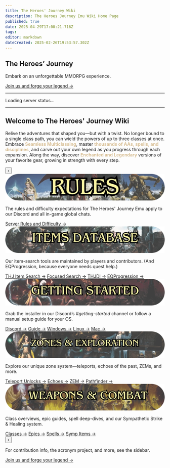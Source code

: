 ```yaml
---
title: The Heroes' Journey Wiki
description: The Heroes Journey Emu Wiki Home Page
published: true
date: 2025-04-29T17:00:21.716Z
tags: 
editor: markdown
dateCreated: 2025-02-26T19:53:57.302Z
---
```


<section class="frontpage-hero">
  <div class="hero-overlay">
    <div class="hero-content">
      <h1>The Heroes’ Journey</h1>
      <p>Embark on an unforgettable MMORPG experience.</p>
      <a href="https://heroesjourneyemu.com" class="cta-button hero-button">Join us and forge your legend →</a>
    </div>
  </div>
</section>

---

<div id="server-status">Loading server status...</div>

---
<section class="wiki-hero-section">
  <div class="wiki-hero-textbox">
    <h1 class="wiki-hero-title"> Welcome to The Heroes' Journey Wiki</h1>
    <p class="wiki-hero-subtitle">
      Relive the adventures that shaped you—but with a twist. No longer bound to a single class path, you can wield the powers of up to three classes at once.
      Embrace <span style="color:#d8bf95"><strong>Seamless Multiclassing</strong></span>, master
      <span style="color:#d8bf95"><strong>thousands of AAs, spells, and disciplines</strong></span>, and carve out your own legend as you progress through each expansion.
      Along the way, discover <span style="color:#d8bf95"><strong>Enchanted and Legendary</strong></span> versions of your favorite gear, growing in strength with every step.
    </p>
  </div>
</section>
<!-- ─────────── Topic-card Carousel ─────────── -->
<section class="frontpage-section">
  <div class="topic-carousel">
    <button class="carousel-btn prev">‹</button>
    <div class="carousel-track">
      <!-- Rules -->
      <div class="topic-card rules">
        <img src="/rules_boxart_banner.webp" alt="Rules Banner" class="topic-banner">
        <p class="topic-description">The rules and difficulty expectations for The Heroes' Journey Emu apply to our Discord and all in-game global chats.</p>
        <div class="topic-cta">
          <a href="/rules" class="cta-button">Server Rules and Difficulty →</a>
        </div>
      </div>
      <!-- Items -->
      <div class="topic-card items">
        <img src="/items_boxart_banner.webp" alt="Items Banner" class="topic-banner">
        <p class="topic-description">Our item-search tools are maintained by players and contributors. (And EQProgression, because everyone needs quest help.)</p>
        <div class="topic-cta">
          <a href="https://info.heroesjourneyemu.com" class="cta-button">THJ Item Search →</a>
          <a href="https://eqdb.net/" class="cta-button">Focused Search →</a>
          <a href="https://www.thjdi.cc/" class="cta-button">THJDI →</a>
          <a href="https://www.eqprogression.com/" class="cta-button">EQProgression →</a>
        </div>
      </div>
      <!-- Getting Started -->
      <div class="topic-card start">
        <img src="/gettingstarted_boxart_banner.webp" alt="Getting Started Banner" class="topic-banner">
        <p class="topic-description">Grab the installer in our Discord’s <em>#getting-started</em> channel or follow a manual setup guide for your OS.</p>
        <div class="topic-cta">
          <a href="https://discord.com/servers/the-heroes-journey-1204418766318862356" class="cta-button">Discord →</a>
          <a href="/getting-started" class="cta-button">Guide →</a>
          <a href="/getting-started/installation-guide" class="cta-button">Windows →</a>
          <a href="/getting-started/linux" class="cta-button">Linux →</a>
          <a href="/getting-started/mac" class="cta-button">Mac →</a>
        </div>
      </div>
      <!-- Zones -->
      <div class="topic-card zones">
        <img src="/zones_boxart_banner.webp" alt="Zones Banner" class="topic-banner">
        <p class="topic-description">Explore our unique zone system—teleports, echoes of the past, ZEMs, and more.</p>
        <div class="topic-cta">
          <a href="/exploration-and-combat/teleport" class="cta-button">Teleport Unlocks →</a>
          <a href="/exploration-and-combat/echo-of-the-past" class="cta-button">Echoes →</a>
          <a href="/exploration-and-combat/zem" class="cta-button">ZEM →</a>
          <a href="/exploration-and-combat/zone-guide" class="cta-button">Pathfinder →</a>
        </div>
      </div>
      <!-- Weapons & Combat -->
      <div class="topic-card combat">
        <img src="/weapons_box_art.webp" alt="Weapons Banner" class="topic-banner">
        <p class="topic-description">Class overviews, epic guides, spell deep-dives, and our Sympathetic Strike &amp; Healing system.</p>
        <div class="topic-cta">
          <a href="/classes-and-abilities" class="cta-button">Classes →</a>
          <a href="/equipment-guide/epics" class="cta-button">Epics →</a>
          <a href="/classes-and-abilities/spells-and-abilities" class="cta-button">Spells →</a>
          <a href="/equipment-guide/symp-items" class="cta-button">Symp Items →</a>
        </div>
      </div>
    </div>
    <button class="carousel-btn next">›</button>
  </div>
</section>
<!-- ──────────────────────────────────────────── -->
<!-- ──────────────────────────────────────────────── -->

<section class="frontbottompage-hero">
  <div class="hero-overlay">
    <div class="hero-content">
      <p>For contribution info, the acronym project, and more, see the sidebar.</p>
      <a href="https://heroesjourneyemu.com" class="cta-button hero-button">Join us and forge your legend →</a>
    </div>
  </div>
</section>

<!-- Google tag (gtag.js) -->
<script async src="https://www.googletagmanager.com/gtag/js?id=G-MVCP8JH19G"></script>
<script>window.dataLayer=window.dataLayer||[];function gtag(){dataLayer.push(arguments);}gtag('js',new Date());gtag('config','G-MVCP8JH19G');</script>
